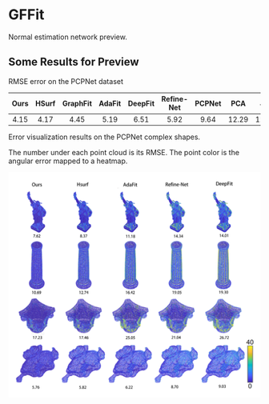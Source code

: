 # GFFit

Normal estimation network preview.

## Some Results for Preview

RMSE error on the PCPNet dataset

| Ours | HSurf | GraphFit | AdaFit | DeepFit | Refine-Net | PCPNet | PCA | Jet |
|:----:|:----:|:----:|:----:|:----:|:----:|:----:|:----:|:----:|
| 4.15 | 4.17  | 4.45     | 5.19   |  6.51   |  5.92      | 9.64   |12.29|12.35|

Error visualization results on the PCPNet complex shapes.

The number under each point cloud is its RMSE. The point color is the angular error mapped to a heatmap.

![errorresult](/fig/error1.jpg "error visualization")
